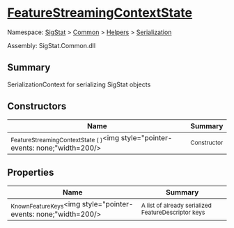 # [FeatureStreamingContextState](./FeatureStreamingContextState.md)

Namespace: [SigStat]() > [Common](./../../README.md) > [Helpers](./../README.md) > [Serialization](./README.md)

Assembly: SigStat.Common.dll

## Summary
SerializationContext for serializing SigStat objects

## Constructors

| Name | Summary | 
| --- | --- | 
| <sub>FeatureStreamingContextState (  )</sub><img style="pointer-events: none;"width=200/></div>| <sub>Constructor</sub>| <br>


## Properties

| Name | Summary | 
| --- | --- | 
| <sub>KnownFeatureKeys</sub><img style="pointer-events: none;"width=200/></div>| <sub>A list of already serialized FeatureDescriptor keys</sub>| <br>


